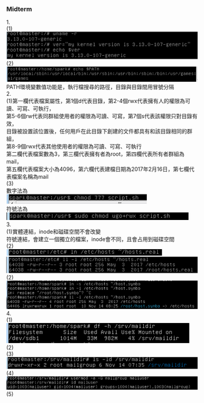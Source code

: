 ### Midterm

1.<br/>
(1)<br/>
![01](Midterm/01.PNG)<br/>
(2)<br/>
![02](Midterm/02.PNG)<br/>
PATH環境變數值功能是，執行檔搜尋的路徑，目錄與目錄間用冒號分隔<br/>
2.<br/>
(1)第一欄代表檔案屬性，第1個d代表目錄，第2-4個rwx代表擁有人的權限為可讀、可寫、可執行，<br/>
第5-6個rw代表同群組使用者的權限為可讀、可寫，第7個s代表該權限只對目錄有效，<br/>
目錄被設置該位置後，任何用戶在此目錄下創建的文件都具有和該目錄相同的群組，<br/>
第8-9個rwx代表其他使用者的權限為可讀、可寫、可執行<br/>
第二欄代表檔案數為3，第三欄代表擁有者為root，第四欄代表所有者群組為mail，<br/>
第五欄代表檔案大小為4096，第六欄代表建檔日期為2017年2月16日，第七欄代表檔案名稱為mail<br/>
(3)<br/>
數字法為<br/>
![03](Midterm/03.PNG)<br/>
符號法為<br/>
![04](Midterm/04.PNG)<br/>
3.<br/>
(1)實體連結，inode和磁碟空間不會改變<br/>
符號連結，會建立一個獨立的檔案，inode會不同，且會占用到磁碟空間<br/>
(2)<br/>
![05](Midterm/05.PNG)<br/>
![06](Midterm/06.PNG)<br/>
(2)<br/>
![07](Midterm/07.PNG)<br/>
4.<br/>
(1)<br/>
![08](Midterm/08.PNG)<br/>
(2)<br/>
(3)<br/>
![09](Midterm/09.PNG)<br/>
(4)<br/>
![10](Midterm/10.PNG)<br/>
(5)<br/>